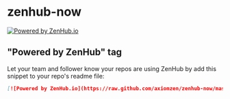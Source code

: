 zenhub-now
==========

[![Powered by ZenHub.io](https://raw.github.com/axiomzen/zenhub-now/master/powered-by-zenhub-720.png)](https://zenhub.io)


## "Powered by ZenHub" tag

Let your team and follower know your repos are using ZenHub by add this snippet to your repo's readme file:

```md
[![Powered by ZenHub.io](https://raw.github.com/axiomzen/zenhub-now/master/powered-by-zenhub-720.png)](https://zenhub.io)
```
